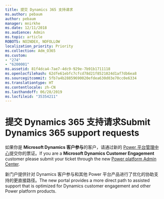 ```yaml
---
title: 提交 Dynamics 365 支持请求
ms.author: pebaum
author: pebaum
manager: mnirkhe
ms.date: 12/11/2018
ms.audience: Admin
ms.topic: article
ROBOTS: NOINDEX, NOFOLLOW
localization_priority: Priority
ms.collection: Adm_O365
ms.custom:
- "274"
- "6200001"
ms.assetid: 81f4dca4-7ae7-4dc9-929e-7b91b1711118
ms.openlocfilehash: 62dfe61ebfc7cfcd78d21f8521024d1af7db6ea8
ms.sourcegitcommit: 5fb7a4b28859690020efdea630d03e70cc0e6334
ms.translationtype: HT
ms.contentlocale: zh-CN
ms.lasthandoff: 06/28/2019
ms.locfileid: "35354211"
---
```

# <a name="submit-dynamics-365-support-requests"></a><span data-ttu-id="bc34d-102">提交 Dynamics 365 支持请求</span><span class="sxs-lookup"><span data-stu-id="bc34d-102">Submit Dynamics 365 support requests</span></span>

<span data-ttu-id="bc34d-103">如果你是 **Microsoft Dynamics 客户参与**的客户，请通过新的 [Power 平台管理中心](https://admin.powerplatform.microsoft.com/?ref=officemodern)提交你的票证。</span><span class="sxs-lookup"><span data-stu-id="bc34d-103">If you are a **Microsoft Dynamics Customer Engagement** customer please submit your ticket through the new [Power platform Admin Center](https://admin.powerplatform.microsoft.com/?ref=officemodern).</span></span>
  
<span data-ttu-id="bc34d-104">新门户提供针对 Dynamics 客户参与和其他 Power 平台产品进行了优化的协助支持的更直接路径。</span><span class="sxs-lookup"><span data-stu-id="bc34d-104">The new portal provides a more direct path to assisted support that is optimized for Dynamics customer engagement and other Power platform products.</span></span>
  